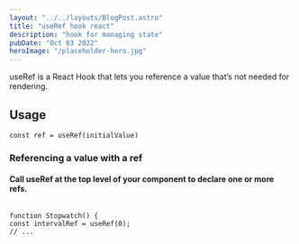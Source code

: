 ```yaml
---
layout: "../../layouts/BlogPost.astro"
title: "useRef hook react"
description: "hook for managing state"
pubDate: "Oct 03 2022"
heroImage: "/placeholder-hero.jpg"
---
```


useRef is a React Hook that lets you reference a value that’s not needed for rendering.

## Usage

`const ref = useRef(initialValue)`

### Referencing a value with a ref

#### Call useRef at the top level of your component to declare one or more refs.

```import { useRef } from 'react';

function Stopwatch() {
const intervalRef = useRef(0);
// ...
```
